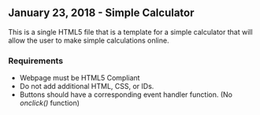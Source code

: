 ## January 23, 2018 - Simple Calculator

This is a single HTML5 file that is a template for a simple calculator that will allow the user to make simple calculations online. 

### Requirements
 * Webpage must be HTML5 Compliant
 * Do not add additional HTML, CSS, or IDs.
 * Buttons should have a corresponding event handler function. (No *onclick()* function)